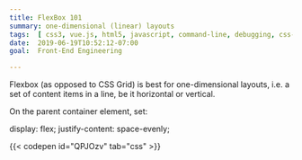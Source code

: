 ```yaml
---
title: FlexBox 101
summary: one-dimensional (linear) layouts
tags:  [ css3, vue.js, html5, javascript, command-line, debugging, css-grid, editor, hugo, flinto, html, parcel, sketch ]
date:  2019-06-19T10:52:12-07:00
goal:  Front-End Engineering

---
```


Flexbox (as opposed to CSS Grid) is best for one-dimensional layouts,
i.e. a set of content items in a line, be it horizontal or vertical.

On the parent container element, set:

  display: flex;
  justify-content: space-evenly;

{{< codepen id="QPJOzv" tab="css" >}}

